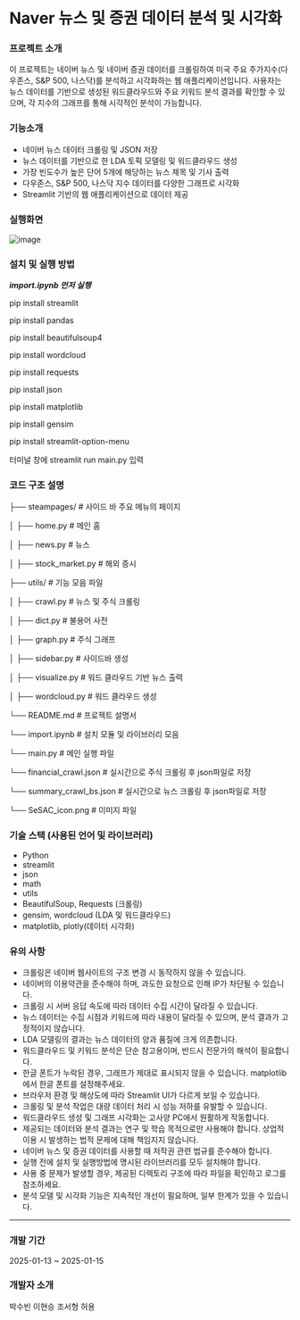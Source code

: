 # Naver 뉴스 및 증권 데이터 분석 및 시각화

### 프로젝트 소개

이 프로젝트는 네이버 뉴스 및 네이버 증권 데이터를 크롤링하여 미국 주요 주가지수(다우존스, S&P 500, 나스닥)를 분석하고 시각화하는 웹 애플리케이션입니다.
사용자는 뉴스 데이터를 기반으로 생성된 워드클라우드와 주요 키워드 분석 결과를 확인할 수 있으며, 각 지수의 그래프를 통해 시각적인 분석이 가능합니다.


### 기능소개

- 네이버 뉴스 데이터 크롤링 및 JSON 저장
- 뉴스 데이터를 기반으로 한 LDA 토픽 모델링 및 워드클라우드 생성
- 가장 빈도수가 높은 단어 5개에 해당하는 뉴스 제목 및 기사 출력
- 다우존스, S&P 500, 나스닥 지수 데이터를 다양한 그래프로 시각화
- Streamlit 기반의 웹 애플리케이션으로 데이터 제공

### 실행화면
![image](https://github.com/user-attachments/assets/b5e638a3-40be-44ee-b6da-a7bbc11a9265)


### 설치 및 실행 방법
***import.ipynb 먼저 실행***

pip install streamlit

pip install pandas

pip install beautifulsoup4

pip install wordcloud

pip install requests

pip install json

pip install matplotlib

pip install gensim

pip install streamlit-option-menu

터미널 창에 streamlit run main.py 입력

### 코드 구조 설명

├── steampages/            # 사이드 바 주요 메뉴의 페이지

│   ├── home.py            # 메인 홈

│   ├── news.py            # 뉴스

│   ├── stock_market.py    # 해외 증시

├── utils/                 # 기능 모음 파일

│   ├── crawl.py           # 뉴스 및 주식 크롤링

│   ├── dict.py            # 불용어 사전

│   ├── graph.py           # 주식 그래프

│   ├── sidebar.py         # 사이드바 생성

│   ├── visualize.py       # 워드 클라우드 기반 뉴스 출력

│   ├── wordcloud.py       # 워드 클라우드 생성

└── README.md              # 프로젝트 설명서

└── import.ipynb           # 설치 모듈 및 라이브러리 모음

└── main.py                # 메인 실행 파일

└── financial_crawl.json   # 실시간으로 주식 크롤링 후 json파일로 저장

└── summary_crawl_bs.json  # 실시간으로 뉴스 크롤링 후 json파일로 저장

└── SeSAC_icon.png         # 이미지 파일

### 기술 스택 (사용된 언어 및 라이브러리)
- Python
- streamlit
- json
- math
- utils
- BeautifulSoup, Requests (크롤링)
- gensim, wordcloud (LDA 및 워드클라우드)
- matplotlib, plotly(데이터 시각화)


### 유의 사항

- 크롤링은 네이버 웹사이트의 구조 변경 시 동작하지 않을 수 있습니다.
- 네이버의 이용약관을 준수해야 하며, 과도한 요청으로 인해 IP가 차단될 수 있습니다.
- 크롤링 시 서버 응답 속도에 따라 데이터 수집 시간이 달라질 수 있습니다.
- 뉴스 데이터는 수집 시점과 키워드에 따라 내용이 달라질 수 있으며, 분석 결과가 고정적이지 않습니다.
- LDA 모델링의 결과는 뉴스 데이터의 양과 품질에 크게 의존합니다.
- 워드클라우드 및 키워드 분석은 단순 참고용이며, 반드시 전문가의 해석이 필요합니다.
- 한글 폰트가 누락된 경우, 그래프가 제대로 표시되지 않을 수 있습니다. matplotlib에서 한글 폰트를 설정해주세요.
- 브라우저 환경 및 해상도에 따라 Streamlit UI가 다르게 보일 수 있습니다.
- 크롤링 및 분석 작업은 대량 데이터 처리 시 성능 저하를 유발할 수 있습니다.
- 워드클라우드 생성 및 그래프 시각화는 고사양 PC에서 원활하게 작동합니다.
- 제공되는 데이터와 분석 결과는 연구 및 학습 목적으로만 사용해야 합니다. 상업적 이용 시 발생하는 법적 문제에 대해 책임지지 않습니다.
- 네이버 뉴스 및 증권 데이터를 사용할 때 저작권 관련 법규를 준수해야 합니다.
- 실행 전에 설치 및 실행방법에 명시된 라이브러리를 모두 설치해야 합니다.
- 사용 중 문제가 발생할 경우, 제공된 디렉토리 구조에 따라 파일을 확인하고 로그를 참조하세요.
- 분석 모델 및 시각화 기능은 지속적인 개선이 필요하며, 일부 한계가 있을 수 있습니다.

---
### 개발 기간

2025-01-13 ~ 2025-01-15


### 개발자 소개

박수빈 이현승 조서형 허용
